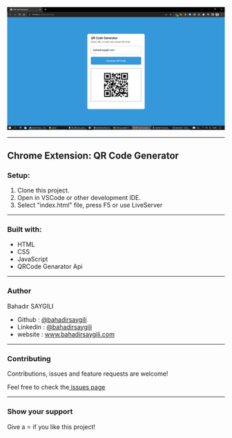 <div>
<img src="images/poster/qrCode-generator.png" alt="qr-code">
</div>
<hr/>

<h2> Chrome Extension: QR Code Generator</h2>

<h3>Setup:</h3>

<ol>
    <li>Clone this project.</li>
    <li>Open in VSCode or other development IDE.</li>
    <li>Select "index.html" file, press F5 or use LiveServer</li>
</ol>

<hr/>

<h3>Built with:</h3>
<ul>
    <li>HTML</li>
    <li>CSS</li>
    <li>JavaScript</li>
    <li>QRCode Genarator Api</li>
</ul>

<hr/>

<h3>Author</h3>

<p>Bahadır SAYGILI</p>

<ul>
    <li>Github : <a href="https://github.com/bsaygili">@bahadirsaygili</a></li>
    <li>Linkedin : <a href="https://www.linkedin.com/in/bahadir-saygili/">@bahadirsaygili</a></li>
    <li>website : <a href="https://www.bahadirsaygili.com/">www.bahadirsaygili.com</a></li>
</ul>

<hr/>

<h3>Contributing</h3>

<p>Contributions, issues and feature requests are welcome!</p>

<p>Feel free to check the<a href="https://github.com/bsaygili/qrCode-generator-app_and_extension/issues" target="_blank"> issues page</a></p>

<hr/>

<h3>Show your support</h3>

<p>Give a ⭐️ if you like this project!</p>
